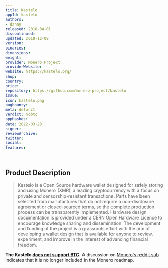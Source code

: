 ```yaml
---
title: Kastelo
appId: kastelo
authors:
- danny
released: 2018-04-01
discontinued: 
updated: 2018-12-09
version: 
binaries: 
dimensions: 
weight: 
provider: Monero Project
providerWebsite: 
website: https://kastelo.org/
shop: 
country: 
price: 
repository: https://github.com/monero-project/kastelo
issue: 
icon: kastelo.png
bugbounty: 
meta: defunct
verdict: nobtc
appHashes: 
date: 2022-03-23
signer: 
reviewArchive: 
twitter: 
social: 
features: 

---
```


## Product Description 

> Kastelo is a Open Source hardware wallet designed for safely storing and using Monero (XMR), a leading cryptocurrency with a focus on private and censorship-resistant transactions. Parts have been selected from manufactures that do not require a non-disclosure agreement or closed-sourced terms, so the complete production process can be transparently implemented. Hardware design documentation is provided under a CERN Open Hardware Licence to encourage knowledge sharing and dissemination. The development and funding of the project is a grassroots effort with the aim of developing a wallet design that is available for anyone to review, experiment, and improve in the interest of advancing financial freedom.

**The Kastelo [does not support BTC](https://github.com/monero-project/kastelo/issues/31).** A discussion on [Monero's reddit sub](https://old.reddit.com/r/Monero/comments/ikt5ln/i_think_its_time_we_talked_about_kastelo/) indicates that it is no longer included in the Monero roadmap.